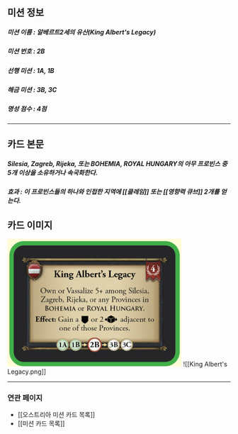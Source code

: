 ## 미션 정보
##### 미션 이름 : 알베르트2세의 유산(King Albert's Legacy)
##### 미션 번호 : 2B
##### 선행 미션 : 1A, 1B
##### 해금 미션 : 3B, 3C
##### 명성 점수 : 4점
---
## 카드 본문
##### Silesia, Zagreb, Rijeka, 또는 BOHEMIA, ROYAL HUNGARY의 아무 프로빈스 중 5개 이상을 소유하거나 속국화한다.

##### *효과*  : 이 프로빈스들의 하나와 인접한 지역에 [[클레임]] 또는 [[영향력 큐브]] 2개를 얻는다.
## 카드 이미지
<img src="\Assets\King Albert's Legacy.png"/>
![[King Albert's Legacy.png]]

--- 

### 연관 페이지
- [[오스트리아 미션 카드 목록]]
- [[미션 카드 목록]]
